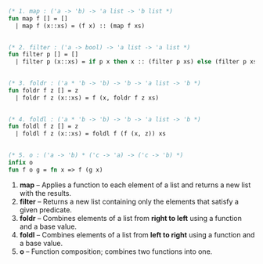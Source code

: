 ```sml
(* 1. map : ('a -> 'b) -> 'a list -> 'b list *)
fun map f [] = []
  | map f (x::xs) = (f x) :: (map f xs)

  
(* 2. filter : ('a -> bool) -> 'a list -> 'a list *)
fun filter p [] = []
  | filter p (x::xs) = if p x then x :: (filter p xs) else (filter p xs)

  
(* 3. foldr : ('a * 'b -> 'b) -> 'b -> 'a list -> 'b *)
fun foldr f z [] = z
  | foldr f z (x::xs) = f (x, foldr f z xs)

  
(* 4. foldl : ('a * 'b -> 'b) -> 'b -> 'a list -> 'b *)
fun foldl f z [] = z
  | foldl f z (x::xs) = foldl f (f (x, z)) xs

  
(* 5. o : ('a -> 'b) * ('c -> 'a) -> ('c -> 'b) *)
infix o
fun f o g = fn x => f (g x)
```

1. **map** – Applies a function to each element of a list and returns a new list with the results.
2. **filter** – Returns a new list containing only the elements that satisfy a given predicate.
3. **foldr** – Combines elements of a list from **right to left** using a function and a base value.
4. **foldl** – Combines elements of a list from **left to right** using a function and a base value.
5. **o** – Function composition; combines two functions into one.